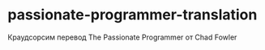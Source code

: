 passionate-programmer-translation
=================================

Краудсорсим перевод The Passionate Programmer от Chad Fowler
